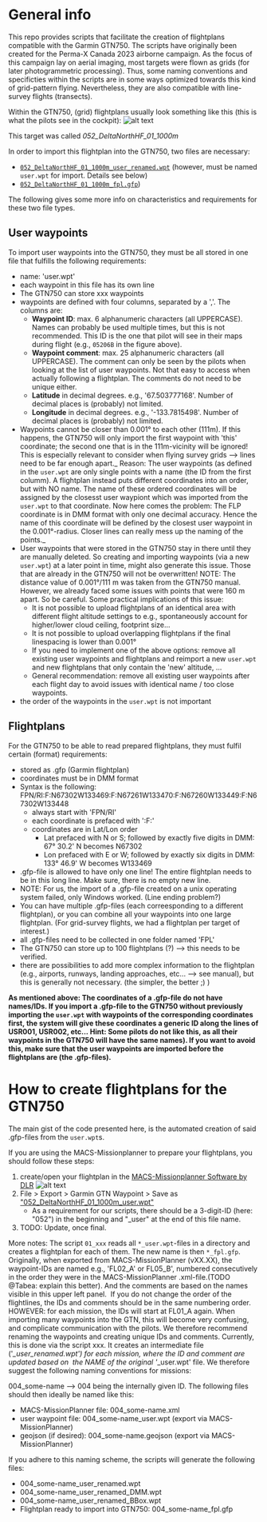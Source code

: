 # General info
This repo provides scripts that facilitate the creation of flightplans compatible with the Garmin GTN750.
The scripts have originally been created for the Perma-X Canada 2023 airborne campaign. As the focus of this campaign lay on aerial imaging, most targets were flown as grids (for later photogrammetric processing). Thus, some naming conventions and specificties within the scripts are in some ways optimized towards this kind of grid-pattern flying. Nevertheless, they are also compatible with line-survey flights (transects).

Within the GTN750, (grid) flightplans usually look something like this (this is what the pilots see in the cockpit):
![alt text](figs/garmin_gtn750_screen_grid-fpl.png)

This target was called *052_DeltaNorthHF_01_1000m*

In order to import this flightplan into the GTN750, two files are necessary:
- [`052_DeltaNorthHF_01_1000m_user_renamed.wpt`](https://github.com/awi-response/garmin_fpl/blob/GTN750_flightplanning/example_project/052_DeltaNorthHF_01_1000m_user_renamed.wpt) (however, must be named `user.wpt` for import. Details see below)
- [`052_DeltaNorthHF_01_1000m_fpl.gfp`](https://github.com/awi-response/garmin_fpl/blob/GTN750_flightplanning/example_project/052_DeltaNorthHF_01_1000m_fpl.gfp))

The following gives some more info on characteristics and requirements for these two file types.

## User waypoints

To import user waypoints into the GTN750, they must be all stored in one file that fulfills the following requirements:

- name: 'user.wpt'
- each waypoint in this file has its own line
- The GTN750 can store xxx waypoints
- waypoints are defined with four columns, separated by a ','.
The columns are:
   - **Waypoint ID**: max. 6 alphanumeric characters (all UPPERCASE). Names can probably be used multiple times, but this is not recommended. This ID is the one that pilot will see in their maps during flight (e.g., `05206B` in the figure above).
   - **Waypoint comment**: max. 25 alphanumeric characters (all UPPERCASE). The comment can only be seen by the pilots when looking at the list of user waypoints. Not that easy to access when actually following a flightplan. The comments do not need to be unique either.
   - **Latitude** in decimal degrees. e.g., '67.503777168'. Number of decimal places is (probably) not limited.
   - **Longitude** in decimal degrees. e.g., '-133.7815498'. Number of decimal places is (probably) not limited.
- Waypoints cannot be closer than 0.001° to each other (111m). If this happens, the GTN750 will only import the first waypoint with 'this' coordinate; the second one that is in the 111m-vicinity will be ignored!
This is especially relevant to consider when flying survey grids --> lines need to be far enough apart._ Reason: The user waypoints (as defined in the `user.wpt` are only single points with a name (the ID from the first columm).
A flightplan instead puts different coordinates into an order, but with NO name. The name of these ordered coordinates will be assigned by the closesst user waypiont which was imported from the `user.wpt` to that coordinate.
Now here comes the problem: The FLP coordinate is in DMM format with only one decimal accuracy. Hence the name of this coordinate will be defined by the closest user waypoint in the 0.001°-radius. Closer lines can really mess up the naming of the points._
- User waypoints that were stored in the GTN750 stay in there until they are manually deleted. So creating and importing waypoints (via a new `user.wpt`) at a later point in time, might also generate this issue. Those that are already in the GTN750 will not be overwritten!
NOTE: The distance value of 0.001°/111 m was taken from the GTN750 manual. However, we already faced some issues with points that were 160 m apart. So be careful.
Some practical implications of this issue:
   - It is not possible to upload flightplans of an identical area with different flight altitude settings to e.g., spontaneously account for higher/lower cloud ceiling, footprint size...
   - It is not possible to upload overlapping flightplans if the final linespacing is lower than 0.001°
   - If you need to implement one of the above options: remove all existing user waypoints and flightplans and reimport a new `user.wpt` and new flightplans that only contain the 'new' altitude, ...
   - General recommendation: remove all existing user waypoints after each flight day to avoid issues with identical name / too close waypoints.
- the order of the waypoints in the `user.wpt` is not important

## Flightplans

For the GTN750 to be able to read prepared flightplans, they must fulfil certain (format) requirements:
- stored as .gfp (Garmin flightplan)
- coordinates must be in DMM format
- Syntax is the following:
  FPN/RI:F:N67302W133469:F:N67261W133470:F:N67260W133449:F:N67302W133448
  - always start with 'FPN/RI'
  - each coordinate is prefaced with ':F:'
  - coordinates are in Lat/Lon order
     - Lat prefaced with N or S; followed by exactly five digits in DMM: 67° 30.2' N becomes N67302
     - Lon prefaced with E or W; followed by exactly six digits in DMM: 133° 46.9' W becomes W133469
- .gfp-file is allowed to have only one line! The entire flightplan needs to be in this long line. Make sure, there is no empty new line.
- NOTE: For us, the import of a .gfp-file created on a unix operating system failed, only Windows worked. (Line ending problem?)
- You can have multiple .gfp-files (each correesponding to a different flightplan), or you can combine all your waypoints into one large flightplan. (For grid-survey flights, we had a flightplan per target of interest.)
- all .gfp-files need to be collected in one folder named 'FPL'
- The GTN750 can store up to 100 flightplans (?) --> this needs to be verified.
- there are possibilities to add more complex information to the flightplan (e.g., airports, runways, landing approaches, etc... --> see manual), but this is generally not necessary. (the simpler, the better ;) )

**As mentioned above: The coordinates of a .gfp-file do not have names/IDs. If you import a .gfp-file to the GTN750 without previously importing the `user.wpt` with waypoints of the corresponding coordinates  first, the system will give these coordinates a generic ID along the lines of USR001, USR002, etc... Hint: Some pilots do not like this, as all their waypoints in the GTN750 will have the same names).
If you want to avoid this, make sure that the user waypoints are imported before the flightplans are (the .gfp-files).**

# How to create flightplans for the GTN750
The main gist of the code presented here, is the automated creation of said .gfp-files from the `user.wpt`s.

If you are using the MACS-Missionplanner to prepare your flightplans, you should follow these steps:
1. create/open your flightplan in the [MACS-Missionplanner Software by DLR](https://macs.dlr.de/box)
![alt text](figs/macs-missionplanner_052.png)
2. File > Export > Garmin GTN Waypoint > Save as ["052_DeltaNorthHF_01_1000m_user.wpt"](https://github.com/awi-response/garmin_fpl/blob/GTN750_flightplanning/example_project/052_DeltaNorthHF_01_1000m_user.wpt)
   - As a requirement for our scripts, there should be a 3-digit-ID (here: "052") in the beginning and "_user" at the end of this file name.
3. TODO: Update, once final.

More notes:
The script `01_xxx` reads all `*_user.wpt`-files in a directory and creates a flightplan for each of them. The new name is then `*_fpl.gfp`.
Originally, when exported from MACS-MissionPlanner (vXX.XX), the waypoint-IDs are named e.g., 'FL02_A' or FL05_B', numbered consecutively in the order they were in the MACS-MissionPlanner .xml-file.(TODO @Tabea: explain this better). And the comments are based on the names visible in this upper left panel. 
If you do not change the order of the flightlines, the IDs and comments should be in the same numbering order. HOWEVER: for each mission, the IDs will start at FL01_A again.
When importing many waypoints into the GTN, this will become very confusing, and complicate communication with the pilots. We therefore recommend renaming the waypoints
and creating unique IDs and comments.
Currently, this is done via the script xxx. It creates an intermediate file ('*_user_renamed.wpt') for each mission, where the ID and comment are updated based on 
the NAME of the original '*_user.wpt' file. We therefore suggest the following naming conventions for missions:

004_some-name --> 004 being the internally given ID.
The following files should then ideally be named like this:

- MACS-MissionPlanner file: 004_some-name.xml
- user waypoint file: 004_some-name_user.wpt (export via MACS-MissionPlanner)
- geojson (if desired): 004_some-name.geojson (export via MACS-MissionPlanner)

If you adhere to this naming scheme, the scripts will generate the following files:

- 004_some-name_user_renamed.wpt
- 004_some-name_user_renamed_DMM.wpt
- 004_some-name_user_renamed_BBox.wpt
- Flightplan ready to import into GTN750: 004_some-name_fpl.gfp
